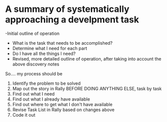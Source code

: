 # A summary of systematically approaching a develpment task

-Initial outline of operation
- What is the task that needs to be accomplished?
- Determine what I need for each part
- Do I have all the things I need?
- Revised, more detailed outline of operation, after taking into account the above discovery notes

So.... my process should be
1. Identify the problem to be solved
2. Map out the story in Rally BEFORE DOING ANYTHING ELSE, task by task
3. Find out what I need
4. Find out what I already have available
5. Find out where to get what I don't have available
6. Revise Task List in Rally based on changes above
7. Code it out
